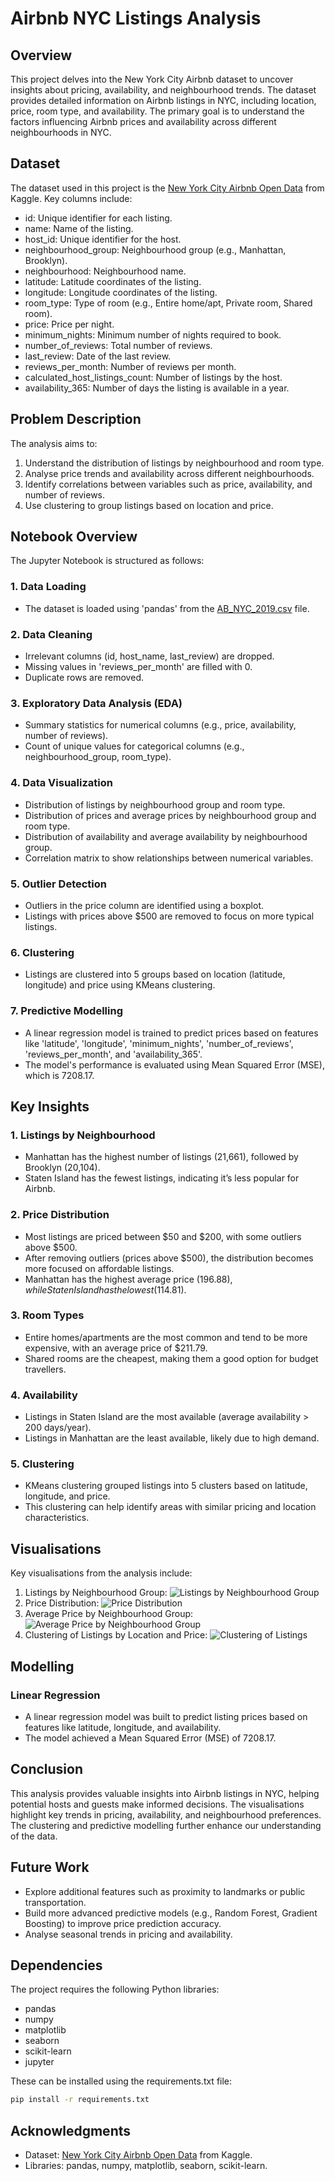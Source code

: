 # Airbnb NYC Listings Analysis

## Overview
This project delves into the New York City Airbnb dataset to uncover insights about pricing, availability, and neighbourhood trends. The dataset provides detailed information on Airbnb listings in NYC, including location, price, room type, and availability. The primary goal is to understand the factors influencing Airbnb prices and availability across different neighbourhoods in NYC.

## Dataset
The dataset used in this project is the [New York City Airbnb Open Data](https://www.kaggle.com/datasets/dgomonov/new-york-city-airbnb-open-data) from Kaggle. 
Key columns include:
- id: Unique identifier for each listing.
- name: Name of the listing.
- host_id: Unique identifier for the host.
- neighbourhood_group: Neighbourhood group (e.g., Manhattan, Brooklyn).
- neighbourhood: Neighbourhood name.
- latitude: Latitude coordinates of the listing.
- longitude: Longitude coordinates of the listing.
- room_type: Type of room (e.g., Entire home/apt, Private room, Shared room).
- price: Price per night.
- minimum_nights: Minimum number of nights required to book.
- number_of_reviews: Total number of reviews.
- last_review: Date of the last review.
- reviews_per_month: Number of reviews per month.
- calculated_host_listings_count: Number of listings by the host.
- availability_365: Number of days the listing is available in a year.

## Problem Description
The analysis aims to:
1. Understand the distribution of listings by neighbourhood and room type.
2. Analyse price trends and availability across different neighbourhoods.
3. Identify correlations between variables such as price, availability, and number of reviews.
4. Use clustering to group listings based on location and price.

## Notebook Overview
The Jupyter Notebook is structured as follows:

### 1. Data Loading
- The dataset is loaded using 'pandas' from the [AB_NYC_2019.csv](AB_NYC_2019.csv) file.

### 2. Data Cleaning
- Irrelevant columns (id, host_name, last_review) are dropped.
- Missing values in 'reviews_per_month' are filled with 0.
- Duplicate rows are removed.

### 3. Exploratory Data Analysis (EDA)
- Summary statistics for numerical columns (e.g., price, availability, number of reviews).
- Count of unique values for categorical columns (e.g., neighbourhood_group, room_type).

### 4. Data Visualization
- Distribution of listings by neighbourhood group and room type.
- Distribution of prices and average prices by neighbourhood group and room type.
- Distribution of availability and average availability by neighbourhood group.
- Correlation matrix to show relationships between numerical variables.

### 5. Outlier Detection
- Outliers in the price column are identified using a boxplot.
- Listings with prices above $500 are removed to focus on more typical listings.

### 6. Clustering
- Listings are clustered into 5 groups based on location (latitude, longitude) and price using KMeans clustering.

### 7. Predictive Modelling
- A linear regression model is trained to predict prices based on features like 'latitude', 'longitude', 'minimum_nights', 'number_of_reviews', 'reviews_per_month', and 'availability_365'.
- The model's performance is evaluated using Mean Squared Error (MSE), which is 7208.17.

## Key Insights
### 1. Listings by Neighbourhood
- Manhattan has the highest number of listings (21,661), followed by Brooklyn (20,104).
- Staten Island has the fewest listings, indicating it’s less popular for Airbnb.

### 2. Price Distribution
- Most listings are priced between $50 and $200, with some outliers above $500.
- After removing outliers (prices above $500), the distribution becomes more focused on affordable listings.
- Manhattan has the highest average price ($196.88), while Staten Island has the lowest ($114.81).

### 3. Room Types
- Entire homes/apartments are the most common and tend to be more expensive, with an average price of $211.79.
- Shared rooms are the cheapest, making them a good option for budget travellers.

### 4. Availability
- Listings in Staten Island are the most available (average availability > 200 days/year).
- Listings in Manhattan are the least available, likely due to high demand.

### 5. Clustering
- KMeans clustering grouped listings into 5 clusters based on latitude, longitude, and price.
- This clustering can help identify areas with similar pricing and location characteristics.

## Visualisations
Key visualisations from the analysis include:
1. Listings by Neighbourhood Group:
   ![Listings by Neighbourhood Group](images/listings_by_neighbourhood.png)
2. Price Distribution:
   ![Price Distribution](images/price_distribution.png)
3. Average Price by Neighbourhood Group:
   ![Average Price by Neighbourhood Group](images/avg_price_by_neighbourhood.png)
4. Clustering of Listings by Location and Price:
   ![Clustering of Listings](images/clustering.png)

## Modelling
### Linear Regression
- A linear regression model was built to predict listing prices based on features like latitude, longitude, and availability.
- The model achieved a Mean Squared Error (MSE) of 7208.17.

## Conclusion
This analysis provides valuable insights into Airbnb listings in NYC, helping potential hosts and guests make informed decisions. The visualisations highlight key trends in pricing, availability, and neighbourhood preferences. The clustering and predictive modelling further enhance our understanding of the data.

## Future Work
- Explore additional features such as proximity to landmarks or public transportation.
- Build more advanced predictive models (e.g., Random Forest, Gradient Boosting) to improve price prediction accuracy.
- Analyse seasonal trends in pricing and availability.

## Dependencies
The project requires the following Python libraries:
- pandas
- numpy
- matplotlib
- seaborn
- scikit-learn
- jupyter

These can be installed using the requirements.txt file:
```bash
pip install -r requirements.txt
```

## Acknowledgments
- Dataset: [New York City Airbnb Open Data](https://www.kaggle.com/datasets/dgomonov/new-york-city-airbnb-open-data) from Kaggle.
- Libraries: pandas, numpy, matplotlib, seaborn, scikit-learn.
